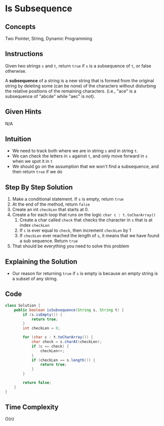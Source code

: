 # Is Subsequence

## Concepts
Two Pointer, String, Dynamic Programming

## Instructions
Given two strings ```s``` and ```t```, return ```true``` if ```s``` is a subsequence of ```t```, or false otherwise.

A **subsequence** of a string is a new string that is formed from the original string by deleting some (can be none) of the characters without disturbing the relative positions of the remaining characters. (i.e., "ace" is a subsequence of "abcde" while "aec" is not).

## Given Hints
N/A

## Intuition
- We need to track both where we are in string ```s``` and in string ```t```.
- We can check the letters in ```s``` against ```t```, and only move forward in ```s``` when we spot it in ```t```
- We should go on the assumption that we won't find a subsequence, and then return ```true``` if we do

## Step By Step Solution
1. Make a conditional statement. If ```s``` is empty, return ```true```
2. At the end of the method, return ```false```
3. Create an int ```checkLen``` that starts at 0.
4. Create a for each loop that runs on the logic ```char c : t.toCharArray()```
   1. Create a char called ```check``` that checks the character in ```s``` that is at index ```checkLen```
   2. If ```c``` is ever equal to ```check```, then increment ```checkLen``` by 1
   3. If ```checkLen``` ever reached the length of ```s```, it means that we have found a sub sequence. Return ```true```
5. That should be everything you need to solve this problem

## Explaining the Solution
- Our reason for returning ```true``` if ```s``` is empty is because an empty string is a subset of any string.

## Code
```java
class Solution {
    public boolean isSubsequence(String s, String t) {
        if (s.isEmpty()) {
            return true;
        }
        int checkLen = 0;

        for (char c : t.toCharArray()) {
            char check = s.charAt(checkLen);
            if (c == check) {
                checkLen++;
            }
            if (checkLen == s.length()) {
                return true;
            }
        }

        return false;
    }
}
```

## Time Complexity
O(n)
